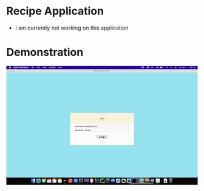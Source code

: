 # Recipe Application

- I am currently not working on this application


# Demonstration

![Alt Text](https://github.com/jmloudis/RecipeApplication/blob/main/screencast.gif)
